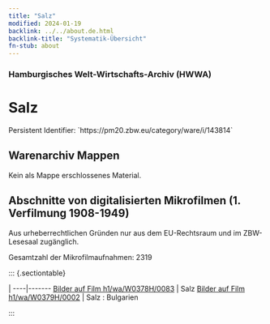 ```yaml
---
title: "Salz"
modified: 2024-01-19
backlink: ../../about.de.html
backlink-title: "Systematik-Übersicht"
fn-stub: about
---
```


### Hamburgisches Welt-Wirtschafts-Archiv (HWWA)

# Salz

<div class="hint">Persistent Identifier: `https://pm20.zbw.eu/category/ware/i/143814`</div>







## Warenarchiv Mappen





Kein als Mappe erschlossenes Material.



<a id="filmsections" />

## Abschnitte von digitalisierten Mikrofilmen (1. Verfilmung 1908-1949)

<p>Aus urheberrechtlichen Gründen nur aus dem EU-Rechtsraum und im ZBW-Lesesaal zugänglich.</p>


<p>Gesamtzahl der Mikrofilmaufnahmen: 2319</p>





::: {.sectiontable}

 | 
----|-------
<a class="btn" href="https://pm20.zbw.eu/film/h1/wa/W0378H/0083" rel="nofollow">Bilder auf Film h1/wa/W0378H/0083</a> | Salz
<a class="btn" href="https://pm20.zbw.eu/film/h1/wa/W0379H/0002" rel="nofollow">Bilder auf Film h1/wa/W0379H/0002</a> | Salz : Bulgarien


:::
















